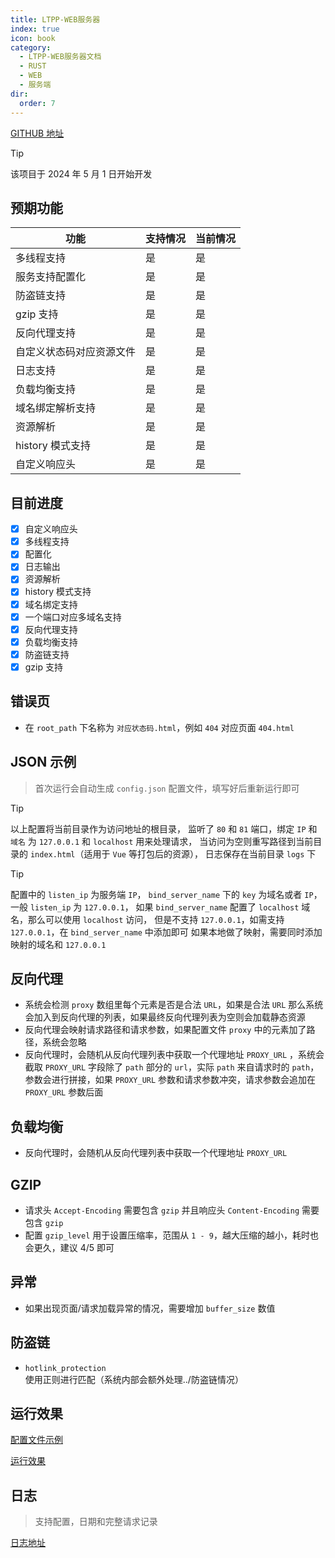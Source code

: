 ```yaml
---
title: LTPP-WEB服务器
index: true
icon: book
category:
  - LTPP-WEB服务器文档
  - RUST
  - WEB
  - 服务端
dir:
  order: 7
---
```


<Share colorful />

[GITHUB 地址](https://github.com/ltpp-universe/RUST-WEB-SERVE)

> [!tip]
> 该项目于 2024 年 5 月 1 日开始开发

## 预期功能

| 功能                     | 支持情况 | 当前情况 |
| ------------------------ | -------- | -------- |
| 多线程支持               | 是       | 是       |
| 服务支持配置化           | 是       | 是       |
| 防盗链支持               | 是       | 是       |
| gzip 支持                | 是       | 是       |
| 反向代理支持             | 是       | 是       |
| 自定义状态码对应资源文件 | 是       | 是       |
| 日志支持                 | 是       | 是       |
| 负载均衡支持             | 是       | 是       |
| 域名绑定解析支持         | 是       | 是       |
| 资源解析                 | 是       | 是       |
| history 模式支持         | 是       | 是       |
| 自定义响应头             | 是       | 是       |

## 目前进度

- [x] 自定义响应头
- [x] 多线程支持
- [x] 配置化
- [x] 日志输出
- [x] 资源解析
- [x] history 模式支持
- [x] 域名绑定支持
- [x] 一个端口对应多域名支持
- [x] 反向代理支持
- [x] 负载均衡支持
- [x] 防盗链支持
- [x] gzip 支持

## 错误页

- 在 `root_path` 下名称为 `对应状态码.html`，例如 `404` 对应页面 `404.html`

## JSON 示例

> 首次运行会自动生成 `config.json` 配置文件，填写好后重新运行即可

> [!tip]
> 以上配置将当前目录作为访问地址的根目录，
> 监听了 `80` 和 `81` 端口，绑定 `IP` 和 `域名` 为 `127.0.0.1` 和 `localhost` 用来处理请求，
> 当访问为空则重写路径到当前目录的 `index.html`（适用于 `Vue` 等打包后的资源），
> 日志保存在当前目录 `logs` 下

> [!tip]
> 配置中的 `listen_ip` 为服务端 `IP`， `bind_server_name` 下的 `key` 为域名或者 `IP`， 一般 `listen_ip` 为 `127.0.0.1`，
> 如果 `bind_server_name` 配置了 `localhost` 域名，那么可以使用 `localhost` 访问，
> 但是不支持 `127.0.0.1`，如需支持 `127.0.0.1`，在 `bind_server_name` 中添加即可
> 如果本地做了映射，需要同时添加映射的域名和 `127.0.0.1`

## 反向代理

- 系统会检测 `proxy` 数组里每个元素是否是合法 `URL`，如果是合法 `URL` 那么系统会加入到反向代理的列表，如果最终反向代理列表为空则会加载静态资源
- 反向代理会映射请求路径和请求参数，如果配置文件 `proxy` 中的元素加了路径，系统会忽略
- 反向代理时，会随机从反向代理列表中获取一个代理地址 `PROXY_URL` ，系统会截取 `PROXY_URL` 字段除了 `path` 部分的 `url`，实际 `path` 来自请求时的 `path`，参数会进行拼接，如果 `PROXY_URL` 参数和请求参数冲突，请求参数会追加在 `PROXY_URL` 参数后面

## 负载均衡

- 反向代理时，会随机从反向代理列表中获取一个代理地址 `PROXY_URL`

## GZIP

- 请求头 `Accept-Encoding` 需要包含 `gzip` 并且响应头 `Content-Encoding` 需要包含 `gzip`
- 配置 `gzip_level` 用于设置压缩率，范围从 `1 - 9`，越大压缩的越小，耗时也会更久，建议 4/5 即可

## 异常

- 如果出现页面/请求加载异常的情况，需要增加 `buffer_size` 数值

## 防盗链

- `hotlink_protection` 使用正则进行匹配（系统内部会额外处理../防盗链情况）

## 运行效果

[配置文件示例](./config.md)

[运行效果](./run.md)

## 日志

> 支持配置，日期和完整请求记录

[日志地址](./log.md)

<Bottom />

